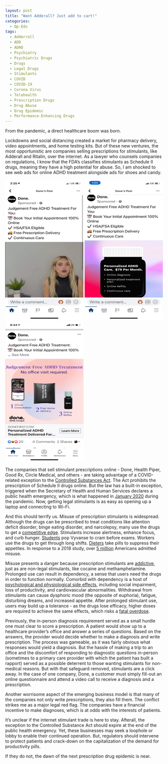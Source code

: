```yaml
---
layout: post
title: "Want Adderall? Just add to cart!"
categories:
  - Op-Eds
tags:
  - Adderrall
  - ADD
  - ADHD
  - Psychiatry
  - Psychiatric Drugs
  - Drugs
  - Legal Drugs
  - Stimulants
  - COVID
  - COVID-19
  - Corona Virus
  - Telehealth
  - Prescription Drugs
  - Drug Abuse
  - Drug Epidemic
  - Performance-Enhancing Drugs
---
```


From the pandemic, a direct healthcare boom was born.  

Lockdowns and social distancing created a market for pharmacy delivery, video appointments, and home testing kits.  But of these new ventures, the most opportunistic are companies selling prescriptions for stimulants, like Adderall and Ritalin, over the internet.  As a lawyer who counsels companies on regulations, I know that the FDA’s classifies stimulants as Schedule II drugs, meaning they have a high potential for abuse.  So, I am shocked to see web ads for online ADHD treatment alongside ads for shoes and candy.  

<p align="left">
  <img width="250" height="450" src="/assets/images/add1.jpg">
   <img width="250" height="450" src="/assets/images/add2.jpg">
   <img width="250" height="450" src="/assets/images/add3.jpg">
</p>


The companies that sell stimulant prescriptions online - Done, Health Piper, Good Rx, Circle Medical, and others - are taking advantage of a COVID-related exception to the [Controlled Substances Act](https://www.deadiversion.usdoj.gov/21cfr/21usc/829.htm). The Act prohibits the prescription of Schedule II drugs online.  But the law has a built-in exception, triggered when the Secretary of Health and Human Services declares a public health emergency, which is what happened in [January 2020](https://www.hhs.gov/about/news/2020/01/31/secretary-azar-declares-public-health-emergency-us-2019-novel-coronavirus.html) during the pandemic.  Now, getting legal stimulants is as easy as opening up a laptop and connecting to Wi-Fi.  

And this should terrify us.  Misuse of prescription stimulants is widespread.  Although the drugs can be prescribed to treat conditions like attention deficit disorder, binge eating disorder, and narcolepsy, many use the drugs to get a [competitive edge](https://www.nytimes.com/roomfordebate/2015/04/21/using-adderall-to-get-ahead-not-to-fight-adhd/the-use-of-workplace-productivity-drugs-is-the-probable-future).  Stimulants increase alertness, enhance focus, and curb hunger.  [Students](https://www.frontiersin.org/articles/10.3389/fnins.2013.00198/full) pop Vyvanse to cram before exams.  Workers use the drugs to get through long shifts.  [Dieters](https://www.bbc.com/news/entertainment-arts-55679233) take pills to suppress their appetites.  In response to a 2018 study, over [5 million](https://ajp.psychiatryonline.org/doi/full/10.1176/appi.ajp.2018.17091048) Americans admitted misuse.

Misuse presents a danger because prescription stimulants are [addictive](https://www.addictioncenter.com/stimulants/adderall/), just as are non-legal stimulants, like cocaine and methamphetamine.  Prolonged use can result in dependency, a sense that users need the drugs in order to function normally.  Comorbid with dependency is a host of [psychological and physiological side effects](https://www.fda.gov/media/143403/download), including social impairment, loss of productivity, and cardiovascular abnormalities.  Withdrawal from stimulants can cause dysphoric mood (the opposite of euphoria), fatigue, disturbing dreams, and increased appetite.  After prolonged stimulant use, users may build up a tolerance - as the drugs lose efficacy, higher doses are required to achieve the same effects, which risks a [fatal overdose](https://www.dea.gov/sites/default/files/2020-06/Stimulants-2020.pdf).  

Previously, the in-person diagnosis requirement served as a small hurdle one must clear to score a prescription.  A patient would show up to a healthcare provider’s office and answer a series of questions.  Based on the answers, the provider would decide whether to make a diagnosis and write prescription.  The process was gameable, as it was fairly obvious what responses would yield a diagnosis.  But the hassle of making a trip to an office and the discomfort of responding to diagnostic questions in-person (sometimes to a primary care provider with which the patient has built a rapport) served as a possible deterrent to those wanting stimulants for non-medical reasons.  But with that safeguard removed, stimulants are a click away.  In the case of one company, Done, a customer must simply fill-out an online questionnaire and attend a video call to receive a diagnosis and a prescription.

Another worrisome aspect of the emerging business model is that many of the companies not only write prescriptions, they also fill them.  The conflict strikes me as a major legal red flag.  The companies have a financial incentive to make diagnoses, which is at odds with the interests of patients.  

It’s unclear if the internet stimulant trade is here to stay.  Afterall, the exception to the Controlled Substance Act should expire at the end of the public health emergency.  Yet, these businesses may seek a loophole or lobby to enable their continued operation.  But, regulators should intervene to protect patients and crack-down on the capitalization of the demand for productivity pills.  

If they do not, the dawn of the next prescription drug epidemic is near.




